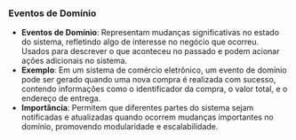 ### Eventos de Domínio

- **Eventos de Domínio**: Representam mudanças significativas no estado do sistema, refletindo algo de interesse no negócio que ocorreu. Usados para descrever o que aconteceu no passado e podem acionar ações adicionais no sistema.
- **Exemplo**: Em um sistema de comércio eletrônico, um evento de domínio pode ser gerado quando uma nova compra é realizada com sucesso, contendo informações como o identificador da compra, o valor total, e o endereço de entrega.
- **Importância**: Permitem que diferentes partes do sistema sejam notificadas e atualizadas quando ocorrem mudanças importantes no domínio, promovendo modularidade e escalabilidade.

